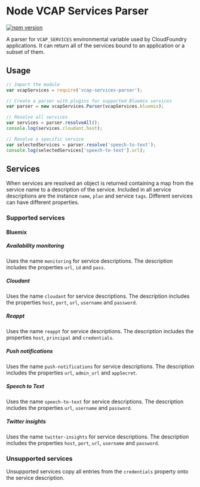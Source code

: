 
# Node VCAP Services Parser

[![npm version](https://badge.fury.io/js/vcap-services-parser.svg)](https://badge.fury.io/js/vcap-services-parser)

A parser for `VCAP_SERVICES` environmental variable used
by CloudFoundry applications. It can return all of the
services bound to an application or a subset of them.

## Usage

```javascript
// Import the module
var vcapServices = require('vcap-services-parser');

// Create a parser with plugins for supported Bluemix services
var parser = new vcapServices.Parser(vcapServices.bluemix);

// Resolve all services
var services = parser.resolveAll();
console.log(services.cloudant.host);

// Resolve a specific service
var selectedServices = parser.resolve('speech-to-text');
console.log(selectedServices['speech-to-text'].url);
```

## Services

When services are resolved an object is returned containing
a map from the service name to a description of the
service. Included in all service descriptions are the
instance `name`, `plan` and service `tags`. Different services
can have different properties.

### Supported services

#### Bluemix

##### Availability monitoring

Uses the name `monitoring` for service descriptions.
The description includes the properties `url`, `id` and
`pass`.

##### Cloudant

Uses the name `cloudant` for service descriptions.
The description includes the properties `host`, `port`,
`url`, `username` and `password`.

##### Reappt

Uses the name `reappt` for service descriptions.
The description includes the properties `host`,
`principal` and `credentials`.

##### Push notifications

Uses the name `push-notifications` for service descriptions.
The description includes the properties `url`,
`admin_url` and `appSecret`.

##### Speech to Text

Uses the name `speech-to-text` for service descriptions.
The description includes the properties `url`,
`username` and `password`.

##### Twitter insights

Uses the name `twitter-insights` for service descriptions.
The description includes the properties `host`, `port`,
`url`, `username` and `password`.

### Unsupported services

Unsupported services copy all entries from the
`credentials` property onto the service description.
